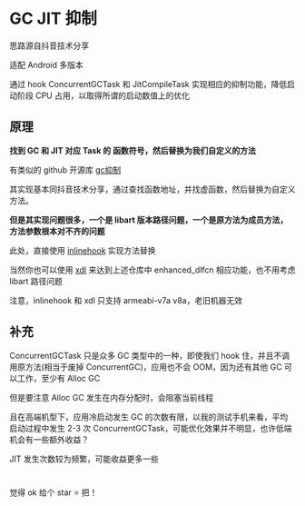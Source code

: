 # GC JIT 抑制

思路源自抖音技术分享

适配 Android 多版本

通过 hook ConcurrentGCTask 和 JitCompileTask 实现相应的抑制功能，降低启动阶段 CPU 占用，以取得所谓的启动数值上的优化

## 原理

**找到 GC 和 JIT 对应 Task 的 函数符号，然后替换为我们自定义的方法**

有类似的 github 开源库 [gc抑制](https://github.com/RicardoJiang/android-performance/blob/main/startup-optimize/src/main/cpp/StartUpOptimize.cpp)

其实现基本同抖音技术分享，通过查找函数地址，并找虚函数，然后替换为自定义方法。  

**但是其实现问题很多，一个是 libart 版本路径问题，一个是原方法为成员方法，方法参数根本对不齐的问题**

此处，直接使用 [inlinehook](https://github.com/bytedance/android-inline-hook) 实现方法替换

当然你也可以使用 [xdl](https://github.com/hexhacking/xDL) 来达到上述仓库中 enhanced_dlfcn 相应功能，也不用考虑 libart 路径问题

注意，inlinehook 和 xdl 只支持 armeabi-v7a v8a，老旧机器无效

## 补充

ConcurrentGCTask 只是众多 GC 类型中的一种，即使我们 hook 住，并且不调用原方法(相当于废掉 ConcurrentGC)，应用也不会 OOM，因为还有其他 GC 可以工作，至少有 Alloc GC

但是要注意 Alloc GC 发生在内存分配时，会阻塞当前线程

且在高端机型下，应用冷启动发生 GC 的次数有限，以我的测试手机来看，平均启动过程中发生 2-3 次 ConcurrentGCTask，可能优化效果并不明显，也许低端机会有一些额外收益？

JIT 发生次数较为频繁，可能收益更多一些

#
觉得 ok 给个 star ⭐️ 把！
